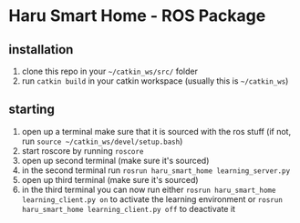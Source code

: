 # Haru Smart Home - ROS Package

## installation
1. clone this repo in your ```~/catkin_ws/src/``` folder
1. run ```catkin build``` in your catkin workspace (usually this is ```~/catkin_ws```)

## starting
1. open up a terminal make sure that it is sourced with the ros stuff (if not, run ```source ~/catkin_ws/devel/setup.bash```)
1. start roscore by running ```roscore```
1. open up second terminal (make sure it's sourced)
1. in the second terminal run ```rosrun haru_smart_home learning_server.py```
1. open up third terminal (make sure it's sourced)
1. in the third terminal you can now run either ```rosrun haru_smart_home learning_client.py on``` to activate the learning environment or ```rosrun haru_smart_home learning_client.py off``` to deactivate it
